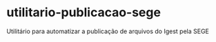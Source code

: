 # utilitario-publicacao-sege
Utilitário para automatizar a publicação de arquivos do Igest pela SEGE
